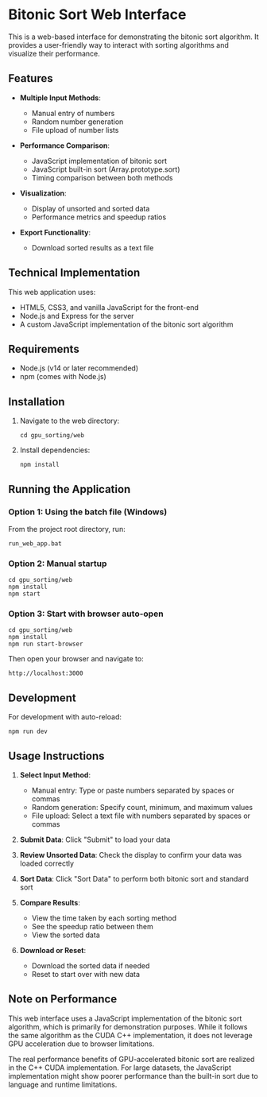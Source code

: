 # Bitonic Sort Web Interface

This is a web-based interface for demonstrating the bitonic sort algorithm. It provides a user-friendly way to interact with sorting algorithms and visualize their performance.

## Features

- **Multiple Input Methods**: 
  - Manual entry of numbers
  - Random number generation
  - File upload of number lists

- **Performance Comparison**: 
  - JavaScript implementation of bitonic sort
  - JavaScript built-in sort (Array.prototype.sort)
  - Timing comparison between both methods

- **Visualization**:
  - Display of unsorted and sorted data
  - Performance metrics and speedup ratios

- **Export Functionality**:
  - Download sorted results as a text file

## Technical Implementation

This web application uses:
- HTML5, CSS3, and vanilla JavaScript for the front-end
- Node.js and Express for the server
- A custom JavaScript implementation of the bitonic sort algorithm

## Requirements

- Node.js (v14 or later recommended)
- npm (comes with Node.js)

## Installation

1. Navigate to the web directory:
   ```
   cd gpu_sorting/web
   ```

2. Install dependencies:
   ```
   npm install
   ```

## Running the Application

### Option 1: Using the batch file (Windows)
From the project root directory, run:
```
run_web_app.bat
```

### Option 2: Manual startup
```
cd gpu_sorting/web
npm install
npm start
```

### Option 3: Start with browser auto-open
```
cd gpu_sorting/web
npm install
npm run start-browser
```

Then open your browser and navigate to:
```
http://localhost:3000
```

## Development

For development with auto-reload:
```
npm run dev
```

## Usage Instructions

1. **Select Input Method**:
   - Manual entry: Type or paste numbers separated by spaces or commas
   - Random generation: Specify count, minimum, and maximum values
   - File upload: Select a text file with numbers separated by spaces or commas

2. **Submit Data**: Click "Submit" to load your data

3. **Review Unsorted Data**: Check the display to confirm your data was loaded correctly

4. **Sort Data**: Click "Sort Data" to perform both bitonic sort and standard sort

5. **Compare Results**:
   - View the time taken by each sorting method
   - See the speedup ratio between them
   - View the sorted data

6. **Download or Reset**:
   - Download the sorted data if needed
   - Reset to start over with new data

## Note on Performance

This web interface uses a JavaScript implementation of the bitonic sort algorithm, which is primarily for demonstration purposes. While it follows the same algorithm as the CUDA C++ implementation, it does not leverage GPU acceleration due to browser limitations.

The real performance benefits of GPU-accelerated bitonic sort are realized in the C++ CUDA implementation. For large datasets, the JavaScript implementation might show poorer performance than the built-in sort due to language and runtime limitations. 